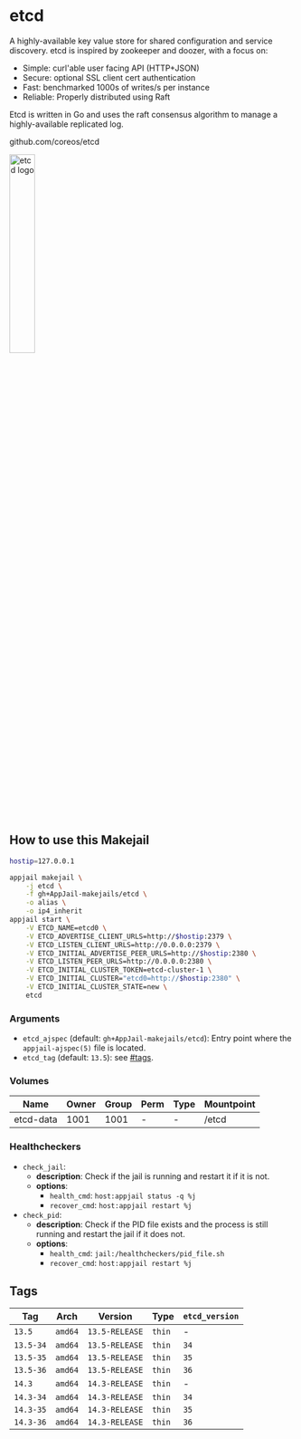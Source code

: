# etcd

A highly-available key value store for shared configuration and service discovery. etcd is inspired by zookeeper and doozer, with a focus on:

* Simple: curl'able user facing API (HTTP+JSON)
* Secure: optional SSL client cert authentication
* Fast: benchmarked 1000s of writes/s per instance
* Reliable: Properly distributed using Raft

Etcd is written in Go and uses the raft consensus algorithm to manage a highly-available replicated log.

github.com/coreos/etcd

<img src="https://i.pinimg.com/736x/54/94/1c/54941cd5b3d08746117f42ebaec895cd.jpg" alt="etcd logo" width="30%" height="auto">

## How to use this Makejail

```sh
hostip=127.0.0.1

appjail makejail \
    -j etcd \
    -f gh+AppJail-makejails/etcd \
    -o alias \
    -o ip4_inherit
appjail start \
    -V ETCD_NAME=etcd0 \
    -V ETCD_ADVERTISE_CLIENT_URLS=http://$hostip:2379 \
    -V ETCD_LISTEN_CLIENT_URLS=http://0.0.0.0:2379 \
    -V ETCD_INITIAL_ADVERTISE_PEER_URLS=http://$hostip:2380 \
    -V ETCD_LISTEN_PEER_URLS=http://0.0.0.0:2380 \
    -V ETCD_INITIAL_CLUSTER_TOKEN=etcd-cluster-1 \
    -V ETCD_INITIAL_CLUSTER="etcd0=http://$hostip:2380" \
    -V ETCD_INITIAL_CLUSTER_STATE=new \
    etcd
```

### Arguments

* `etcd_ajspec` (default: `gh+AppJail-makejails/etcd`): Entry point where the `appjail-ajspec(5)` file is located.
* `etcd_tag` (default: `13.5`): see [#tags](#tags).

### Volumes

| Name      | Owner | Group | Perm | Type | Mountpoint  |
| --------- | ----- | ----- | ---- | ---- | ----------- |
| etcd-data | 1001  | 1001  |  -   |  -   | /etcd       |

### Healthcheckers

* `check_jail`:
  - **description**: Check if the jail is running and restart it if it is not.
  - **options**:
    - `health_cmd`: `host:appjail status -q %j`
    - `recover_cmd`: `host:appjail restart %j`
* `check_pid`:
  - **description**: Check if the PID file exists and the process is still running and restart the jail if it does not.
  - **options**:
    - `health_cmd`: `jail:/healthcheckers/pid_file.sh`
    - `recover_cmd`: `host:appjail restart %j`

## Tags

| Tag                  | Arch    | Version            | Type   | `etcd_version` |
| -------------------- | --------| ------------------ | ------ | -------------- |
| `13.5`           | `amd64` | `13.5-RELEASE` | `thin` |       -        |
| `13.5-34` | `amd64` | `13.5-RELEASE` | `thin` |  `34`   |
| `13.5-35` | `amd64` | `13.5-RELEASE` | `thin` |  `35`   |
| `13.5-36` | `amd64` | `13.5-RELEASE` | `thin` |  `36`   |
| `14.3`           | `amd64` | `14.3-RELEASE` | `thin` |       -        |
| `14.3-34` | `amd64` | `14.3-RELEASE` | `thin` |  `34`   |
| `14.3-35` | `amd64` | `14.3-RELEASE` | `thin` |  `35`   |
| `14.3-36` | `amd64` | `14.3-RELEASE` | `thin` |  `36`   |
